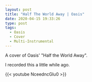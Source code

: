 ```yaml
---
layout: post
title: "Half The World Away | Oasis"
date: 2020-04-15 19:33:26
type: post
tags:
  - Oasis
  - Cover
  - Multi-Instrumental
---
```


A cover of Oasis' "Half the World Away".

I recorded this a little while ago.

{{< youtube NceedncGIu0 >}}
<br/>
